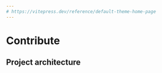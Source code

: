 ```yaml
---
# https://vitepress.dev/reference/default-theme-home-page
---
```


# Contribute

## Project architecture
